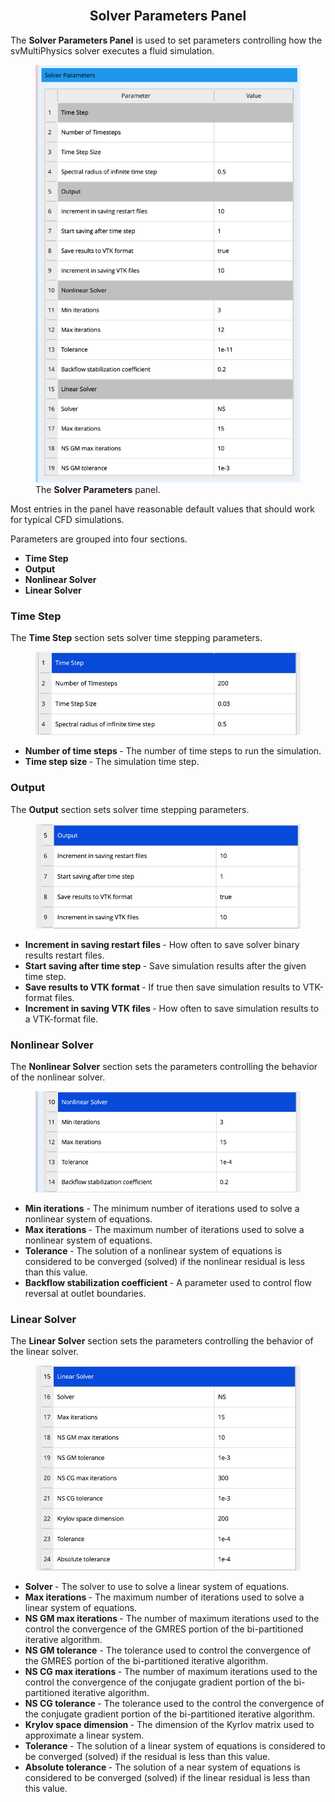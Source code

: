<br>

<h2 id="basic_parameters_panel" style="text-align:center;"> Solver Parameters Panel </h2>

The <strong>Solver Parameters Panel</strong> is used to set parameters controlling how the svMultiPhysics solver executes a fluid simulation.

<figure>
<img class="svImg svImgSm" src="/documentation/cfd_simulation/cfd_simulation_tool/images/solver_parameters_panel.png">
<figcaption class="svCaption"> The <strong>Solver Parameters</strong> panel.
</figcaption>
</figure>

Most entries in the panel have reasonable default values that should work for typical CFD simulations.

Parameters are grouped into four sections.

<ul style="list-style-type:disc;">
  <li> <strong>Time Step</strong> </li> 
  <li> <strong>Output</strong> </li> 
  <li> <strong>Nonlinear Solver</strong> </li> 
  <li> <strong>Linear Solver</strong> </li> 
</ul>

### Time Step 
The <strong>Time Step</strong> section sets solver time stepping parameters. 

<figure>
<img class="svImg svImgSm" src="/documentation/cfd_simulation/cfd_simulation_tool/images/solver_parameters_time_step.png">
</figure>

<ul>
  <li> <strong> Number of time steps </strong> - The number of time steps to run the simulation. </li>
  <li> <strong> Time step size </strong> - The simulation time step. </li> 
</ul>

### Output
The <strong>Output</strong> section sets solver time stepping parameters. 

<figure>
<img class="svImg svImgSm" src="/documentation/cfd_simulation/cfd_simulation_tool/images/solver_parameters_output.png">
</figcaption>
</figure>

<ul>
  <li> <strong> Increment in saving restart files </strong> - How often to save solver binary results restart files. </li>
  <li> <strong> Start saving after time step </strong> - Save simulation results after the given time step. </li>
  <li> <strong> Save results to VTK format </strong> - If true then save simulation results to VTK-format files.</li>
  <li> <strong> Increment in saving VTK files </strong> - How often to save simulation results to a VTK-format file. </li>
</ul>

### Nonlinear Solver 
The <strong>Nonlinear Solver</strong> section sets the parameters controlling the behavior of the nonlinear solver.

<figure>
<img class="svImg svImgSm" src="/documentation/cfd_simulation/cfd_simulation_tool/images/solver_parameters_nonlinear.png">
</figcaption>
</figure>

<ul>
  <li> <strong>Min iterations</strong> - The minimum number of iterations used to solve a nonlinear system of equations. </li>
  <li> <strong> Max iterations </strong> - The maximum number of iterations used to solve a nonlinear system of equations. </li>
  <li> <strong> Tolerance </strong> - The solution of a nonlinear system of equations is considered to be converged (solved) if the nonlinear residual is less than this value.</li>
  <li> <strong> Backflow stabilization coefficient </strong> - A parameter used to control flow reversal at outlet boundaries.</li>
</ul>

### Linear Solver
The <strong>Linear Solver</strong> section sets the parameters controlling the behavior of the linear solver.

<figure>
<img class="svImg svImgSm" src="/documentation/cfd_simulation/cfd_simulation_tool/images/solver_parameters_linear.png">
</figcaption>
</figure>

<ul>
  <li> <strong> Solver </strong> - The solver to use to solve a linear system of equations.</li>
  <li> <strong> Max iterations </strong> - The maximum number of iterations used to solve a linear system of equations. </li>
  <li> <strong> NS GM max iterations </strong> - The number of maximum iterations used to the control the convergence of the GMRES portion of the bi-partitioned iterative algorithm. </li>
  <li> <strong> NS GM tolerance</strong> - The tolerance used to control the convergence of the GMRES portion of the bi-partitioned iterative algorithm.</li>
  <li> <strong> NS CG max iterations </strong> - The number of maximum iterations used to the control the convergence of the conjugate gradient portion of the bi-partitioned iterative algorithm. </li>
  <li> <strong> NS CG tolerance </strong> - The tolerance used to the control the convergence of the conjugate gradient portion of the bi-partitioned iterative algorithm. </li>
  <li> <strong> Krylov space dimension </strong> - The dimension of the Kyrlov matrix used to approximate a linear system.  </li>
  <li> <strong> Tolerance </strong> - The solution of a linear system of equations is considered to be converged (solved) if the residual is less than this value. </li>
  <li> <strong> Absolute tolerance </strong> - The solution of a near system of equations is considered to be converged (solved) if the linear residual is less than this value. </li>

</ul>


